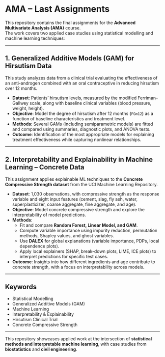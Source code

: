 # AMA – Last Assignments

This repository contains the final assignments for the **Advanced Multivariate Analysis (AMA)** course.  
The work covers two applied case studies using statistical modelling and machine learning techniques:

---

## 1. Generalized Additive Models (GAM) for Hirsutism Data

This study analyzes data from a clinical trial evaluating the effectiveness of an anti-androgen combined with an oral contraceptive in reducing hirsutism over 12 months.  

- **Dataset**: Patients’ hirsutism levels, measured by the modified Ferriman–Gallwey scale, along with baseline clinical variables (blood pressure, weight, height).  
- **Objective**: Model the degree of hirsutism after 12 months (`FGm12`) as a function of baseline characteristics and treatment level.  
- **Methods**: Several GAMs (including semiparametric models) are fitted and compared using summaries, diagnostic plots, and ANOVA tests.  
- **Outcome**: Identification of the most appropriate models for explaining treatment effectiveness while capturing nonlinear relationships.

---

## 2. Interpretability and Explainability in Machine Learning – Concrete Data

This assignment applies explainable ML techniques to the **Concrete Compressive Strength dataset** from the UCI Machine Learning Repository.  

- **Dataset**: 1,030 observations, with compressive strength as the response variable and eight input features (cement, slag, fly ash, water, superplasticizer, coarse aggregate, fine aggregate, and age).  
- **Objective**: Model concrete compressive strength and explore the interpretability of model predictions.  
- **Methods**:
  - Fit and compare **Random Forest, Linear Model, and GAM**.  
  - Compute variable importance using impurity reduction, permutation methods, Shapley values, and ghost variables.  
  - Use **DALEX** for global explanations (variable importance, PDPs, local dependence plots).  
  - Apply local explainers (SHAP, break-down plots, LIME, ICE plots) to interpret predictions for specific test cases.  
- **Outcome**: Insights into how different ingredients and age contribute to concrete strength, with a focus on interpretability across models.

---

## Keywords

- Statistical Modelling  
- Generalized Additive Models (GAM)  
- Machine Learning  
- Interpretability & Explainability  
- Hirsutism Clinical Trial  
- Concrete Compressive Strength  

---

This repository showcases applied work at the intersection of **statistical methods and interpretable machine learning**, with case studies from **biostatistics** and **civil engineering**.
